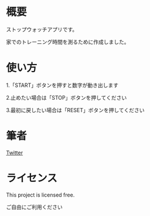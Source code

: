 <h1>概要</h1>
<p>ストップウォッチアプリです。</p>
<p>家でのトレーニング時間を測るために作成しました。</p>

<h1>使い方</h1>
<p>1.「START」ボタンを押すと数字が動き出します</p>
<p>2.止めたい場合は「STOP」ボタンを押してください</p>
<p>3.最初に戻したい場合は「RESET」ボタンを押してください</p>

<h1>筆者</h1>
<p><a href="https://twitter.com/MaruSo_career" class="twitter" target="_blank">Twitter</a></p>

<h1>ライセンス</h1>
<p>This project is licensed free.</p>
<p>ご自由にご利用ください</p>